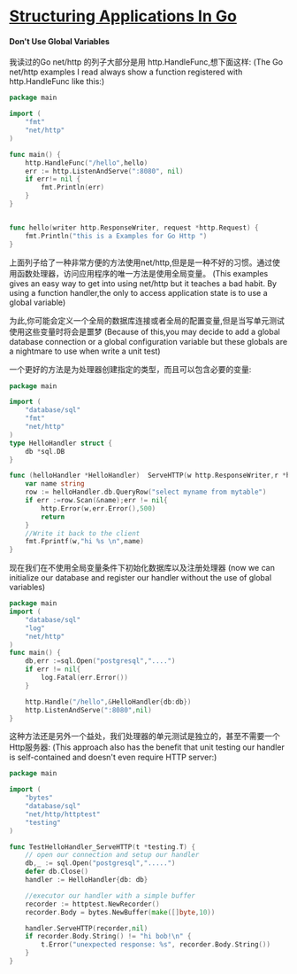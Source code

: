 # [Structuring Applications In Go](https://medium.com/@benbjohnson/structuring-applications-in-go-3b04be4ff091)

#### Don't Use Global Variables
我读过的Go net/http 的列子大部分是用 http.HandleFunc,想下面这样:
(The Go net/http examples I read always show a function registered with http.HandleFunc like this:)
```go
package main

import (
	"fmt"
	"net/http"
)

func main() {
	http.HandleFunc("/hello",hello)
	err := http.ListenAndServe(":8080", nil)
	if err!= nil {
		fmt.Println(err)
	}
}


func hello(writer http.ResponseWriter, request *http.Request) {
	fmt.Println("this is a Examples for Go Http ")
}
```
上面列子给了一种非常方便的方法使用net/http,但是是一种不好的习惯。通过使用函数处理器，访问应用程序的唯一方法是使用全局变量。
(This examples gives an easy way to get into using net/http but it teaches a bad habit. By using a function handler,the only to access application state is to use a global variable)

为此,你可能会定义一个全局的数据库连接或者全局的配置变量,但是当写单元测试使用这些变量时将会是噩梦
(Because of this,you may decide to add a global database connection or a global configuration variable but these globals are a nightmare to use when write a unit test)

一个更好的方法是为处理器创建指定的类型，而且可以包含必要的变量:
```go
package main

import (
	"database/sql"
	"fmt"
	"net/http"
)
type HelloHandler struct {
	db *sql.DB
}

func (helloHandler *HelloHandler)  ServeHTTP(w http.ResponseWriter,r *http.Request)  {
	var name string
	row := helloHandler.db.QueryRow("select myname from mytable")
	if err :=row.Scan(&name);err != nil{
		http.Error(w,err.Error(),500)
		return
	}
	//Write it back to the client
	fmt.Fprintf(w,"hi %s \n",name)
}
```
现在我们在不使用全局变量条件下初始化数据库以及注册处理器
(now we can initialize our database and register our handler without the use of global variables)
```go
package main
import (
	"database/sql"
	"log"
	"net/http"
)
func main() {
	db,err :=sql.Open("postgresql","....")
	if err != nil{
		log.Fatal(err.Error())
	}

	http.Handle("/hello",&HelloHandler{db:db})
	http.ListenAndServe(":8080",nil)
}
```

这种方法还是另外一个益处，我们处理器的单元测试是独立的，甚至不需要一个Http服务器:
(This approach also has the benefit that unit testing our handler is self-contained and doesn't even require HTTP server:)
```go
package main

import (
	"bytes"
	"database/sql"
	"net/http/httptest"
	"testing"
)

func TestHelloHandler_ServeHTTP(t *testing.T) {
	// open our connection and setup our handler
	db,_ := sql.Open("postgresql",".....")
	defer db.Close()
	handler := HelloHandler{db: db}

    //executor our handler with a simple buffer
	recorder := httptest.NewRecorder()
	recorder.Body = bytes.NewBuffer(make([]byte,10))

	handler.ServeHTTP(recorder,nil)
	if recorder.Body.String() != "hi bob!\n" {
		t.Error("unexpected response: %s", recorder.Body.String())
	}
}
```